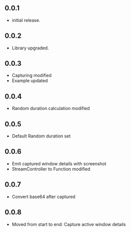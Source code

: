 ## 0.0.1

- initial release.

## 0.0.2

- Library upgraded.

## 0.0.3

- Capturing modified
- Example updated

## 0.0.4

- Random duration calculation modified

## 0.0.5

- Default Random duration set

## 0.0.6
- Emit captured window details with screenshot
- StreamController to Function modified

## 0.0.7
- Convert base64 after captured

## 0.0.8
- Moved from start to end: Capture active window details 
